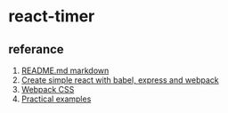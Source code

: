# react-timer

## referance
1. [README.md markdown](https://github.com/adam-p/markdown-here/wiki/Markdown-Cheatsheet)
2. [Create simple react with babel, express and webpack](https://medium.com/@viatsko/react-for-beginners-part-1-setting-up-repository-babel-express-web-server-webpack-a3a90cc05d1e#.ghk6ywb5e)
3. [Webpack CSS](https://css-tricks.com/css-modules-part-2-getting-started/)
4. [Practical examples](http://tutorialzine.com/2014/07/5-practical-examples-for-learning-facebooks-react-framework/)
